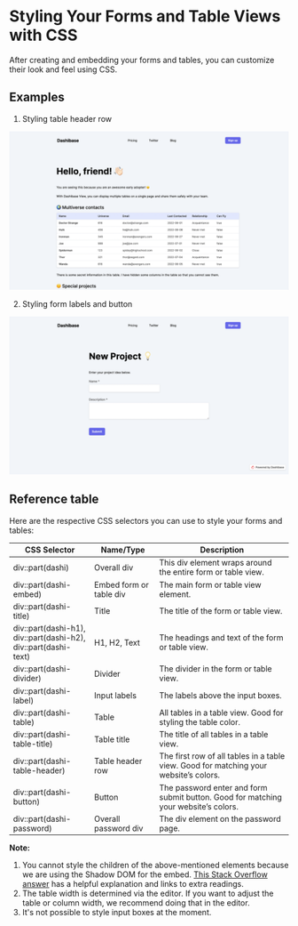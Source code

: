 # Styling Your Forms and Table Views with CSS

After creating and embedding your forms and tables, you can customize their look and feel using CSS.

## Examples

1. Styling table header row

  <style>
    div::part(dashi-table-headings) {
      background-color: #e0e7ff;
    }
  </style>

![Styled table](./assets/styled-table.png)

2. Styling form labels and button

  <style>
    div::part(dashi-label) {
      color: #585859;
    }

    div::part(dashi-button) {
      background-color: #6366f1;
      border-radius: 0.375rem;
      padding: 8px 16px;
    }
  </style>

![Styled form](./assets/styled-form.png)

## Reference table

Here are the respective CSS selectors you can use to style your forms and tables:

| CSS Selector | Name/Type	| Description |
| ------------ | ---------- | ----------- |
| div::part(dashi)| Overall div| This div element wraps around the entire form or table view. | 
| div::part(dashi-embed)| Embed form or table div| The main form or table view element. | 
| div::part(dashi-title)| Title| The title of the form or table view. | 
| div::part(dashi-h1), <br />div::part(dashi-h2), <br />div::part(dashi-text)| H1, H2, Text| The headings and text of the form or table view. | 
| div::part(dashi-divider)| Divider| The divider in the form or table view. | 
| div::part(dashi-label)| Input labels| The labels above the input boxes. | 
| div::part(dashi-table)| Table| All tables in a table view. Good for styling the table color. | 
| div::part(dashi-table-title)| Table title| The title of all tables in a table view. | 
| div::part(dashi-table-header)| Table header row| The first row of all tables in a table view. Good for matching your website’s colors. | 
| div::part(dashi-button)| Button| The password enter and form submit button. Good for matching your website’s colors. | 
| div::part(dashi-password)| Overall password div| The div element on the password page. | 

**Note:**

1. You cannot style the children of the above-mentioned elements because we are using the Shadow DOM for the embed. [This Stack Overflow answer](https://stackoverflow.com/questions/67940807/style-children-of-shadow-dom-part-element) has a helpful explanation and links to extra readings.
2. The table width is determined via the editor. If you want to adjust the table or column width, we recommend doing that in the editor.
3. It's not possible to style input boxes at the moment.